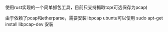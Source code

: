 使用rust实现的一个简单抓包工具，目前只支持抓取tcp(可选保存为pcap)



由于依赖了pcap和etherparse，需要安装libpcap
ubuntu可以使用 sudo apt-get install libpcap-dev 安装

